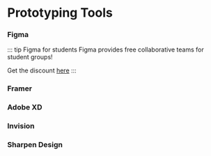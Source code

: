 # Prototyping Tools

### Figma

<grid-1-x-2 desc="Figma helps teams create, test, and ship better designs from start to finish." link="https://www.figma.com/"  img-Src="/resources/design/figma.png" button="Start Designing"></grid-1-x-2>

::: tip Figma for students
Figma provides free collaborative teams for student groups!

Get the discount [here](https://www.figma.com/education/)
:::


### Framer

<grid-1-x-2 desc="Framer allows you to create responsive layouts, design realistic prototypes, and bring everything closer to production—all in one place." link="https://www.framer.com/" :reversed="true" img-Src="/images/framer.png" button="Start Designing"></grid-1-x-2>

### Adobe XD

<grid-1-x-2 desc="Adobe XD is a platform that is equipped with countless plugins that enables you to create high-quality wireframes." link="https://www.adobe.com/ca/products/xd.html" img-Src="https://cdn.dribbble.com/users/383572/screenshots/7699281/media/43dffd40d23d5ac1c99ca2902f9e6039.png" button="Start Designing"></grid-1-x-2>

### Invision

<grid-1-x-2 desc="Create rich interactive prototypes using Invision, the digital product design platform powering the world’s best user experiences!" link="https://www.invisionapp.com/" :reversed="true" image="https://miro.medium.com/max/2400/1*YdfB-7BXjvt3uiiKK9oOLQ.jpeg" button="Start Designing"></grid-1-x-2>

### Sharpen Design 

<grid-1-x-2 desc="Sharpen your craft by tackling randomized design prompts." link="https://sharpen.design/" img-Src="https://cdn.shopify.com/s/files/1/0533/2089/files/online-learning-resources-2017-sharpen-design-generator.png?format=webp&v=1498758491" button="Start Designing"></grid-1-x-2>





<!-- [MCSS Wireframe](https://xd.adobe.com/view/d776b18d-9489-4ab8-54f7-da1a588e7ecc-a147/screen/7240e180-9066-4048-825f-0d3242dde6ec/Main-Landing-Page/) -->

